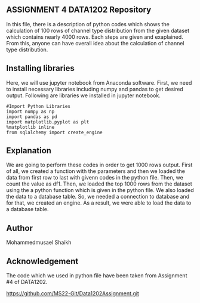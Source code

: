 ## ASSIGNMENT 4 DATA1202 Repository
In this file, there is a description of python codes which shows the calculation of 100 rows of channel type distribution from the given dataset which contains nearly 4000 rows. Each steps are given and exaplained. From this, anyone can have overall idea about the calculation of channel type distribution.

## Installing libraries
Here, we will use jupyter notebook from Anaconda software. First, we need to install necessary libraries including numpy and pandas to get desired output. Following are libraries we installed in jupyter notebook.
```
#Import Python Libraries
import numpy as np
import pandas as pd
import matplotlib.pyplot as plt
%matplotlib inline
from sqlalchemy import create_engine
```

## Explanation
We are going to perform these codes in order to get 1000 rows output. First of all, we created a function with the parameters and then we loaded the data from first row to last with givenn codes in the python file. Then, we count the value as df1. Then, we loaded the top 1000 rows from the dataset using the a python function which is given in the python file. 
We also loaded the data to a database table. So, we needed a connection to database and for that, we created an engine. As a result, we were able to load the data to a database table.

## Author
Mohammedmusael Shaikh

## Acknowledgement 
The code which we used in python file have been taken from Assignment #4 of DATA1202.

https://github.com/MS22-Git/Data1202Assignment.git
